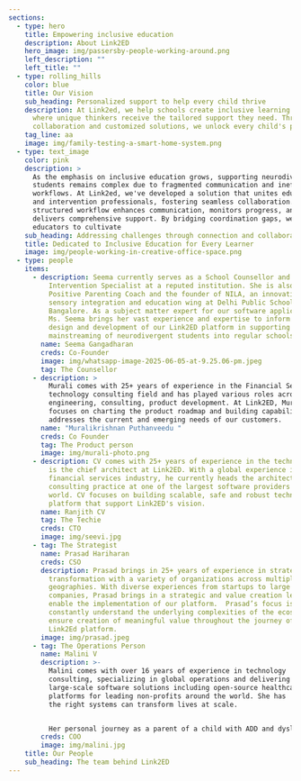 ```yaml
---
sections:
  - type: hero
    title: Empowering inclusive education
    description: About Link2ED
    hero_image: img/passersby-people-working-around.png
    left_description: ""
    left_title: ""
  - type: rolling_hills
    color: blue
    title: Our Vision
    sub_heading: Personalized support to help every child thrive
    description: At Link2ed, we help schools create inclusive learning environments
      where unique thinkers receive the tailored support they need. Through
      collaboration and customized solutions, we unlock every child's potential.
    tag_line: aa
    image: img/family-testing-a-smart-home-system.png
  - type: text_image
    color: pink
    description: >
      As the emphasis on inclusive education grows, supporting neurodivergent
      students remains complex due to fragmented communication and inefficient
      workflows. At Link2ed, we've developed a solution that unites educators
      and intervention professionals, fostering seamless collaboration. Our
      structured workflow enhances communication, monitors progress, and
      delivers comprehensive support. By bridging coordination gaps, we empower
      educators to cultivate
    sub_heading: Addressing challenges through connection and collaboration.
    title: Dedicated to Inclusive Education for Every Learner
    image: img/people-working-in-creative-office-space.png
  - type: people
    items:
      - description: Seema currently serves as a School Counsellor and Early
          Intervention Specialist at a reputed institution. She is also a
          Positive Parenting Coach and the founder of NILA, an innovative
          sensory integration and education wing at Delhi Public School,
          Bangalore. As a subject matter expert for our software application,
          Ms. Seema brings her vast experience and expertise to inform the
          design and development of our Link2ED platform in supporting the
          mainstreaming of neurodivergent students into regular schools.
        name: Seema Gangadharan
        creds: Co-Founder
        image: img/whatsapp-image-2025-06-05-at-9.25.06-pm.jpeg
        tag: The Counsellor
      - description: >
          Murali comes with 25+ years of experience in the Financial Services
          technology consulting field and has played various roles across
          engineering, consulting, product development. At Link2ED, Murali
          focuses on charting the product roadmap and building capabilities that
          addresses the current and emerging needs of our customers.
        name: "Muralikrishnan Puthanveedu "
        creds: Co Founder
        tag: The Product person
        image: img/murali-photo.png
      - description: CV comes with 25+ years of experience in the technology field and
          is the chief architect at Link2ED. With a global experience in
          financial services industry, he currently heads the architecture
          consulting practice at one of the largest software providers in the
          world. CV focuses on building scalable, safe and robust technology
          platform that support Link2ED's vision.
        name: Ranjith CV
        tag: The Techie
        creds: CTO
        image: img/seevi.jpg
      - tag: The Strategist
        name: Prasad Hariharan
        creds: CSO
        description: Prasad brings in 25+ years of experience in strategy and technology
          transformation with a variety of organizations across multiple
          geographies. With diverse experiences from startups to large global
          companies, Prasad brings in a strategic and value creation lens to
          enable the implementation of our platform.  Prasad’s focus is to
          constantly understand the underlying complexities of the ecosystem and
          ensure creation of meaningful value throughout the journey of our
          Link2Ed platform.
        image: img/prasad.jpeg
      - tag: The Operations Person
        name: Malini V
        description: >-
          Malini comes with over 16 years of experience in technology
          consulting, specializing in global operations and delivering
          large-scale software solutions including open-source healthcare
          platforms for leading non-profits around the world. She has  seen how
          the right systems can transform lives at scale.  


          Her personal journey as a parent of a child with ADD and dyslexia has fueled a deep commitment to early intervention and inclusive education. Having witnessed the transformative power of timely support, she is passionate about raising awareness and driving systemic change. Her focus is now to enable schools, parents, and educators through a unified platform designed to assess, track, and collaborate—ensuring that every child receives the support they need to thrive.
        creds: COO
        image: img/malini.jpg
    title: Our People
    sub_heading: The team behind Link2ED
---
```

